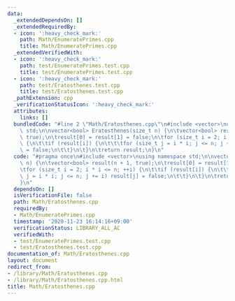 ```yaml
---
data:
  _extendedDependsOn: []
  _extendedRequiredBy:
  - icon: ':heavy_check_mark:'
    path: Math/EnumeratePrimes.cpp
    title: Math/EnumeratePrimes.cpp
  _extendedVerifiedWith:
  - icon: ':heavy_check_mark:'
    path: test/EnumeratePrimes.test.cpp
    title: test/EnumeratePrimes.test.cpp
  - icon: ':heavy_check_mark:'
    path: test/Eratosthenes.test.cpp
    title: test/Eratosthenes.test.cpp
  _pathExtension: cpp
  _verificationStatusIcon: ':heavy_check_mark:'
  attributes:
    links: []
  bundledCode: "#line 2 \"Math/Eratosthenes.cpp\"\n#include <vector>\nusing namespace\
    \ std;\n\nvector<bool> Eratosthenes(size_t n) {\n\tvector<bool> result(n + 1,\
    \ true);\n\tresult[0] = result[1] = false;\n\tfor (size_t i = 2; i * i <= n; ++i)\
    \ {\n\t\tif (result[i]) {\n\t\t\tfor (size_t j = i * i; j <= n; j += i) result[j]\
    \ = false;\n\t\t}\n\t}\n\treturn result;\n}\n"
  code: "#pragma once\n#include <vector>\nusing namespace std;\n\nvector<bool> Eratosthenes(size_t\
    \ n) {\n\tvector<bool> result(n + 1, true);\n\tresult[0] = result[1] = false;\n\
    \tfor (size_t i = 2; i * i <= n; ++i) {\n\t\tif (result[i]) {\n\t\t\tfor (size_t\
    \ j = i * i; j <= n; j += i) result[j] = false;\n\t\t}\n\t}\n\treturn result;\n\
    }\n"
  dependsOn: []
  isVerificationFile: false
  path: Math/Eratosthenes.cpp
  requiredBy:
  - Math/EnumeratePrimes.cpp
  timestamp: '2020-11-23 16:14:16+09:00'
  verificationStatus: LIBRARY_ALL_AC
  verifiedWith:
  - test/EnumeratePrimes.test.cpp
  - test/Eratosthenes.test.cpp
documentation_of: Math/Eratosthenes.cpp
layout: document
redirect_from:
- /library/Math/Eratosthenes.cpp
- /library/Math/Eratosthenes.cpp.html
title: Math/Eratosthenes.cpp
---
```

